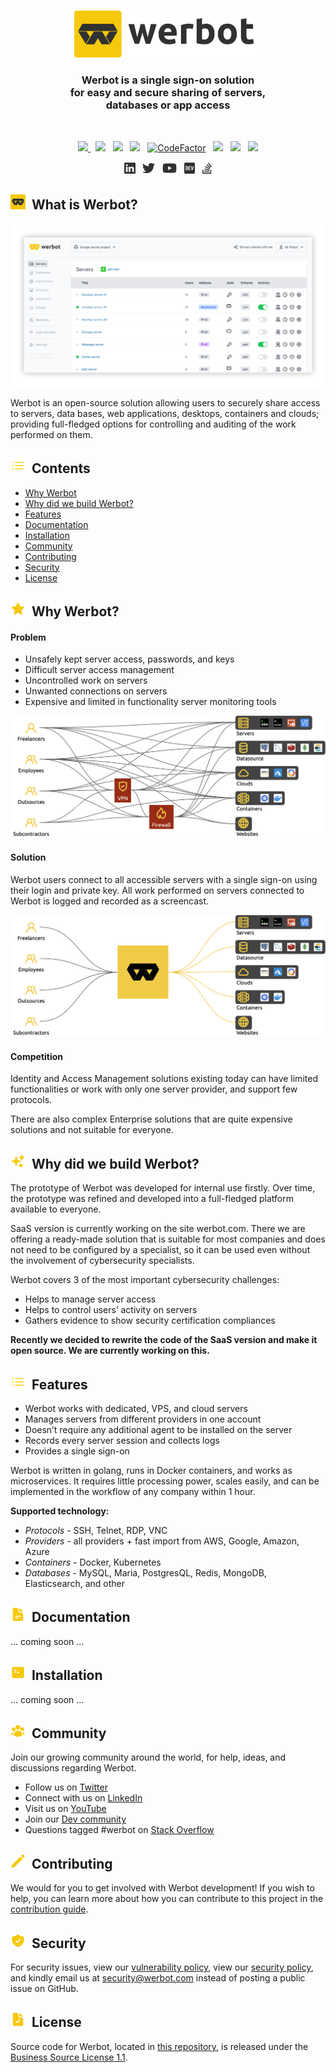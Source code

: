 <br>

<p align="center">
    <a href="https://werbot.com" target="_blank">
        <img width="300" src="https://github.com/werbot/.github/raw/main/img/yellow/text.svg" alt="Werbot Logo">
    </a>
</p>

<h3 align="center">Werbot is a single sign-on solution<br>for easy and secure sharing of servers,<br>
databases or app access</h3>

<br>

<p align="center">
    <a href="https://github.com/werbot/werbot/releases">
    <img src="https://img.shields.io/github/v/release/werbot/werbot?sort=semver&label=Release&color=651FFF" />
    </a>
    &nbsp;
    <a href="/LICENSE"><img src="https://img.shields.io/badge/license-BUSL--1.1-green.svg"></a>
    &nbsp;
    <a href="https://app.fossa.com/projects/git%2Bgithub.com%2Fwerbot%2Fwerbot?ref=badge_shield"><img src="https://app.fossa.com/api/projects/git%2Bgithub.com%2Fwerbot%2Fwerbot.svg?type=shield"></a>
    &nbsp;
    <a href="https://goreportcard.com/report/github.com/werbot/werbot"><img src="https://goreportcard.com/badge/github.com/werbot/werbot"></a>
    &nbsp;
    <a href="https://www.codefactor.io/repository/github/werbot/werbot"><img src="https://www.codefactor.io/repository/github/werbot/werbot/badge" alt="CodeFactor" /></a>
    &nbsp;
    <a href="https://github.com/werbot/werbot"><img src="https://img.shields.io/badge/frontend-vue-orange.svg"></a>
    &nbsp;
    <a href="https://github.com/werbot/werbot"><img src="https://img.shields.io/badge/backend-go-orange.svg"></a>
    &nbsp;
    <a href="https://golang.org/"><img src="https://img.shields.io/github/go-mod/go-version/werbot/werbot?color=7fd5ea"></a>
</p>

<p align="center">
    <a href="https://www.linkedin.com/company/werbot/"><img height="20" src="https://github.com/werbot/.github/raw/main/img/social/linkedin.svg" alt="LinkedIn"></a>
    &nbsp;
    <a href="https://twitter.com/werbot_"><img height="20" src="https://github.com/werbot/.github/raw/main/img/social/twitter.svg" alt="Twitter"></a>
    &nbsp;
    <a href="https://www.youtube.com/channel/UCQk0_i0h-xB9s9sv4R7HX2g"><img height="20" src="https://github.com/werbot/.github/raw/main/img/social/youtube.svg" alt="Youtube"></a>
    &nbsp;
    <a href="https://dev.to/werbot"><img height="20" src="https://github.com/werbot/.github/raw/main/img/social/dev.svg" alt="Dev"></a>
    &nbsp;
    <a href="https://stackoverflow.com/questions/tagged/werbot"><img height="20" src="https://github.com/werbot/.github/raw/main/img/social/stack-overflow.svg" alt="StackOverflow"></a>
</p>

## <img width="24" src="https://github.com/werbot/.github/raw/main/img/yellow/logo.svg">&nbsp;&nbsp;What is Werbot?

<img src="https://github.com/werbot/.github/raw/main/img/preview/app_main_sh.png">

Werbot is an open-source solution allowing users to securely share access to servers, data bases, web applications, desktops, containers and clouds; providing full-fledged options for controlling and auditing of the work performed on them.

## <img width="24" src="https://github.com/werbot/.github/raw/main/img/icons/list.svg">&nbsp;&nbsp;Contents

- [Why Werbot](#why-werbot)
- [Why did we build Werbot?](#why-did-we-build-werbot)
- [Features](#features)
- [Documentation](#documentation)
- [Installation](#installation)
- [Community](#community)
- [Contributing](#contributing)
- [Security](#security)
- [License](#license)

## <img width="24" src="https://github.com/werbot/.github/raw/main/img/icons/star.svg">&nbsp;&nbsp;Why Werbot?

#### Problem

- Unsafely kept server access, passwords, and keys
- Difficult server access management
- Uncontrolled work on servers
- Unwanted connections on servers
- Expensive and limited in functionality server monitoring tools

<img src="https://github.com/werbot/.github/raw/main/img/promo/werbot_problem.png">

#### Solution

Werbot users connect to all accessible servers with a single sign-on using their login and private key. All work performed on servers connected to Werbot is logged and recorded as a screencast.

<img src="https://github.com/werbot/.github/raw/main/img/promo/werbot_solution.png">

#### Competition

Identity and Access Management solutions existing today can have limited functionalities or work with only one server provider, and support few protocols.

There are also complex Enterprise solutions that are quite expensive solutions and not suitable for everyone.

## <img width="24" src="https://github.com/werbot/.github/raw/main/img/icons/stars.svg">&nbsp;&nbsp;Why did we build Werbot?

The prototype of Werbot was developed for internal use firstly. Over time, the prototype was refined and developed into a full-fledged platform available to everyone.

SaaS version is currently working on the site werbot.com. There we are offering a ready-made solution that is suitable for most companies and does not need to be configured by a specialist, so it can be used even without the involvement of cybersecurity specialists.

Werbot covers 3 of the most important cybersecurity challenges:

- Helps to manage server access
- Helps to control users’ activity on servers
- Gathers evidence to show security certification compliances

**Recently we decided to rewrite the code of the SaaS version and make it open source. We are currently working on this.**

## <img width="24" src="https://github.com/werbot/.github/raw/main/img/icons/list.svg">&nbsp;&nbsp;Features

- Werbot works with dedicated, VPS, and cloud servers
- Manages servers from different providers in one account
- Doesn’t require any additional agent to be installed on the server
- Records every server session and collects logs
- Provides a single sign-on

Werbot is written in golang, runs in Docker containers, and works as microservices. It requires little processing power, scales easily, and can be implemented in the workflow of any company within 1 hour.

**Supported technology:**

- _Protocols_ - SSH, Telnet, RDP, VNC
- _Providers_ - all providers + fast import from AWS, Google, Amazon, Azure
- _Containers_ - Docker, Kubernetes
- _Databases_ - MySQL, Maria, PostgresQL, Redis, MongoDB, Elasticsearch, and other

## <img width="24" src="https://github.com/werbot/.github/raw/main/img/icons/document.svg">&nbsp;&nbsp;Documentation

... coming soon ...

## <img width="24" src="https://github.com/werbot/.github/raw/main/img/icons/install.svg">&nbsp;&nbsp;Installation

... coming soon ...

## <img width="24" src="https://github.com/werbot/.github/raw/main/img/icons/users.svg">&nbsp;&nbsp;Community

Join our growing community around the world, for help, ideas, and discussions regarding Werbot.

- Follow us on [Twitter](https://twitter.com/werbot_)
- Connect with us on [LinkedIn](https://www.linkedin.com/company/werbot)
- Visit us on [YouTube](https://www.youtube.com/channel/UCQk0_i0h-xB9s9sv4R7HX2g)
- Join our [Dev community](https://dev.to/werbot)
- Questions tagged #werbot on [Stack Overflow](https://stackoverflow.com/questions/tagged/werbot)

## <img width="24" src="https://github.com/werbot/.github/raw/main/img/icons/pencil.svg">&nbsp;&nbsp;Contributing

We would for you to get involved with Werbot development! If you wish to help, you can learn more about how you can contribute to this project in the [contribution guide](CONTRIBUTING.md).

## <img width="24" src="https://github.com/werbot/.github/raw/main/img/icons/security.svg">&nbsp;&nbsp;Security

For security issues, view our [vulnerability policy](https://github.com/werbot/werbot/security/policy), view our [security policy](https://werbot.com/legal/security), and kindly email us at [security@werbot.com](mailto:security@werbot.com) instead of posting a public issue on GitHub.

## <img width="24" src="https://github.com/werbot/.github/raw/main/img/icons/license.svg">&nbsp;&nbsp;License

Source code for Werbot, located in [this repository](https://github.com/werbot/werbot), is released under the [Business Source License 1.1](/LICENSE).

